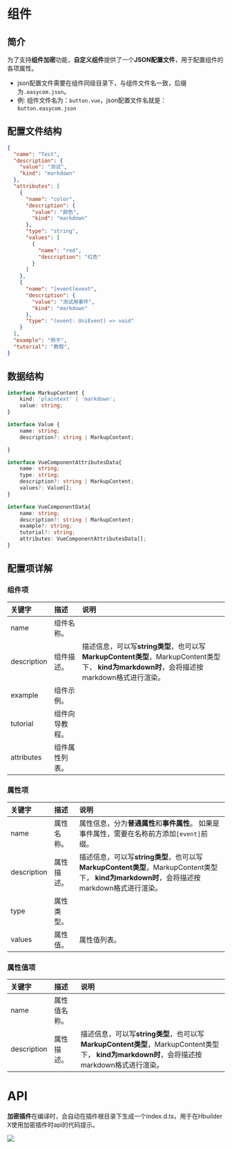 # 组件

## 简介

为了支持**组件加密**功能，**自定义组件**提供了一个**JSON配置文件**，用于配置组件的各项属性。
* json配置文件需要在组件同级目录下，与组件文件名一致，后缀为`.easycom.json`。
* 例: 组件文件名为：`button.vue`，json配置文件名就是：`button.easycom.json`

## 配置文件结构

```JSON
{
  "name": "Test",
  "description": {
    "value": "测试",
    "kind": "markdown"
  },
  "attributes": [
    {
      "name": "color",
      "description": {
        "value": "颜色",
        "kind": "markdown"
      },
      "type": "string",
      "values": [
        {
          "name": "red",
          "description": "红色"
        }
      ]
    },
    {
      "name": "[event]event",
      "description": {
        "value": "测试用事件",
        "kind": "markdown"
      },
      "type": "(event: UniEvent) => void"
    }
  ],
  "example": "例子",
  "tutorial": "教程",
}
```

## 数据结构

```ts
interface MarkupContent {
    kind: 'plaintext' | 'markdown';
    value: string;
}

interface Value {
    name: string;
    description?: string | MarkupContent;

}

interface VueComponentAttributesData{
    name: string;
    type: string;
    description?: string | MarkupContent;
    values?: Value[];
}

interface VueComponentData{
    name: string;
    description?: string | MarkupContent;
    example?: string;
    tutorial?: string;
    attributes: VueComponentAttributesData[];
}
```

## 配置项详解

### 组件项

| 关键字      | 描述           | 说明                                                                                                                                        |
| :---------- | :------------- | :------------------------------------------------------------------------------------------------------------------------------------------ |
| name        | 组件名称。     |                                                                                                                                             |
| description | 组件描述。     | 描述信息，可以写**string类型**，也可以写**MarkupContent类型**，MarkupContent类型下， **kind为markdown时**，会将描述按markdown格式进行渲染。 |
| example     | 组件示例。     |                                                                                                                                             |
| tutorial    | 组件向导教程。     |                                                                                                                                             |
| attributes  | 组件属性列表。 |                                                                                                                                             |

### 属性项

| 关键字      | 描述       | 说明                                                                                                                                        |
| :---------- | :--------- | :------------------------------------------------------------------------------------------------------------------------------------------ |
| name        | 属性名称。 | 属性信息，分为**普通属性**和**事件属性**。 如果是事件属性，需要在名称前方添加`[event]`前缀。                                                |
| description | 属性描述。 | 描述信息，可以写**string类型**，也可以写**MarkupContent类型**，MarkupContent类型下， **kind为markdown时**，会将描述按markdown格式进行渲染。 |
| type        | 属性类型。 |                                                                                                                                             |
| values      | 属性值。   | 属性值列表。                                                                                                                                |

### 属性值项

| 关键字      | 描述       | 说明                                                                                                                                        |
| :---------- | :--------- | :------------------------------------------------------------------------------------------------------------------------------------------ |
| name        | 属性值名称。 |                                                 |
| description | 属性描述。 | 描述信息，可以写**string类型**，也可以写**MarkupContent类型**，MarkupContent类型下， **kind为markdown时**，会将描述按markdown格式进行渲染。 |


# API

**加密插件**在编译时，会自动在插件根目录下生成一个index.d.ts，用于在Hbuilder X使用加密插件时api的代码提示。

![](https://web-ext-storage.dcloud.net.cn/hx/code_0617.png)